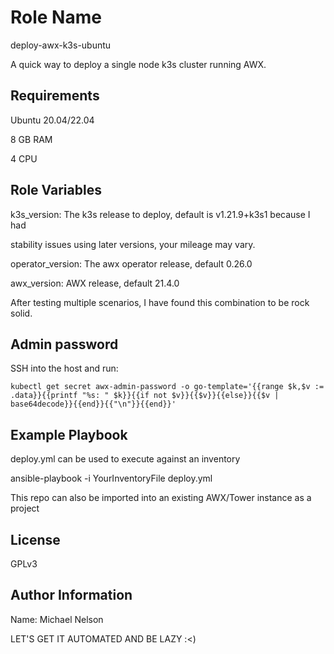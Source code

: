 Role Name
=========

deploy-awx-k3s-ubuntu

A quick way to deploy a single node k3s cluster running AWX.

Requirements
------------

Ubuntu 20.04/22.04

8 GB RAM

4 CPU

Role Variables
--------------

k3s_version: The k3s release to deploy, default is v1.21.9+k3s1 because I had

stability issues using later versions, your mileage may vary.


operator_version: The awx operator release, default 0.26.0

awx_version: AWX release, default 21.4.0


After testing multiple scenarios, I have found this combination to be rock solid.

Admin password
----------------

SSH into the host and run:

```
kubectl get secret awx-admin-password -o go-template='{{range $k,$v := .data}}{{printf "%s: " $k}}{{if not $v}}{{$v}}{{else}}{{$v | base64decode}}{{end}}{{"\n"}}{{end}}'

```

Example Playbook
----------------

deploy.yml can be used to execute against an inventory

ansible-playbook -i YourInventoryFile deploy.yml

This repo can also be imported into an existing AWX/Tower instance as a project

License
-------

GPLv3

Author Information
------------------

Name: Michael Nelson

LET'S GET IT AUTOMATED AND BE LAZY :<)
